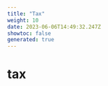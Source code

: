 ```yaml
---
title: "Tax"
weight: 10
date: 2023-06-06T14:49:32.247Z
showtoc: false
generated: true
---
```

<!-- This file was generated from the Vendure source. Do not modify. Instead, re-run the "docs:build" script -->


# tax